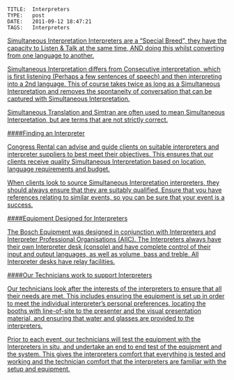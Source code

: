     
    TITLE: 	Interpreters	
    TYPE: 	post	
    DATE: 	2011-09-12 18:47:21	
    TAGS: 	Interpreters	




<a href="http://congressrental.com.au/wp-content/uploads/2011/09/5.jpg">



Simultaneous Interpretation Interpreters are a “Special Breed”, they have the capacity to Listen &amp; Talk at the same time, AND doing this whilst converting from one language to another.



Simultaneous Interpretation differs from Consecutive interpretation, which is first listening (Perhaps a few sentences of speech) and then interpreting into a 2nd language. This of course takes twice as long as a Simultaneous Interpretation and removes the spontaneity of conversation that can be captured with Simultaneous Interpretation.



Simultaneous Translation and Simtran are often used to mean Simultaneous Interpretation, but are terms that are not strictly correct.











####Finding an Interpreter



<a href="http://congressrental.com.au/wp-content/uploads/2011/09/6.jpg">



Congress Rental can advise and guide clients on suitable interpreters and interpreter suppliers to best meet their objectives. This ensures that our clients receive quality Simultaneous Interpretation based on location, language requirements and budget.



When clients look to source Simultaneous Interpretation interpreters, they should always ensure that they are suitably qualified. Ensure that you have references relating to similar events, so you can be sure that your event is a success.











####Equipment Designed for Interpreters



<a href="http://congressrental.com.au/wp-content/uploads/2011/09/7.jpg">



The Bosch Equipment was designed in conjunction with Interpreters and Interpreter Professional Organisations (AIIC). The Interpreters always have their own Interpreter desk (console) and have complete control of their input and output languages, as well as volume, bass and treble. All Interpreter desks have relay facilities.











####Our Technicians work to support Interpreters



Our technicians look after the interests of the interpreters to ensure that all their needs are met. This includes ensuring the equipment is set up in order to meet the individual interpreter’s personal preferences, locating the booths with line-of-site to the presenter and the visual presentation material, and ensuring that water and glasses are provided to the interpreters.



Prior to each event, our technicians will test the equipment with the Interpreters in situ, and undertake an end to end test of the equipment and the system. This gives the interpreters comfort that everything is tested and working and the technician comfort that the interpreters are familiar with the setup and equipment.



